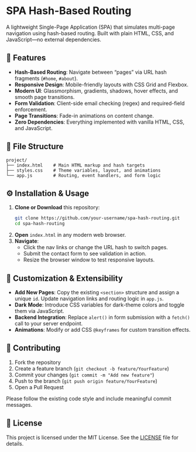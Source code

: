 # SPA Hash-Based Routing

A lightweight Single-Page Application (SPA) that simulates multi-page navigation using hash-based routing. Built with plain HTML, CSS, and JavaScript—no external dependencies.

## 🚀 Features

- **Hash-Based Routing**: Navigate between “pages” via URL hash fragments (`#home`, `#about`).
- **Responsive Design**: Mobile-friendly layouts with CSS Grid and Flexbox.
- **Modern UI**: Glassmorphism, gradients, shadows, hover effects, and smooth page transitions.
- **Form Validation**: Client-side email checking (regex) and required-field enforcement.
- **Page Transitions**: Fade-in animations on content change.
- **Zero Dependencies**: Everything implemented with vanilla HTML, CSS, and JavaScript.

## 📁 File Structure

```
project/
├── index.html    # Main HTML markup and hash targets
├── styles.css    # Theme variables, layout, and animations
└── app.js        # Routing, event handlers, and form logic
```

## ⚙️ Installation & Usage

1. **Clone or Download** this repository:
   ```bash
   git clone https://github.com/your-username/spa-hash-routing.git
   cd spa-hash-routing
   ```
2. **Open** `index.html` in any modern web browser.
3. **Navigate**:
   - Click the nav links or change the URL hash to switch pages.
   - Submit the contact form to see validation in action.
   - Resize the browser window to test responsive layouts.

## 🎨 Customization & Extensibility

- **Add New Pages**: Copy the existing `<section>` structure and assign a unique `id`. Update navigation links and routing logic in `app.js`.
- **Dark Mode**: Introduce CSS variables for dark-theme colors and toggle them via JavaScript.
- **Backend Integration**: Replace `alert()` in form submission with a `fetch()` call to your server endpoint.
- **Animations**: Modify or add CSS `@keyframes` for custom transition effects.

## 🤝 Contributing

1. Fork the repository
2. Create a feature branch (`git checkout -b feature/YourFeature`)
3. Commit your changes (`git commit -m "Add new feature"`)
4. Push to the branch (`git push origin feature/YourFeature`)
5. Open a Pull Request

Please follow the existing code style and include meaningful commit messages.

## 📝 License

This project is licensed under the MIT License. See the [LICENSE](LICENSE) file for details.


